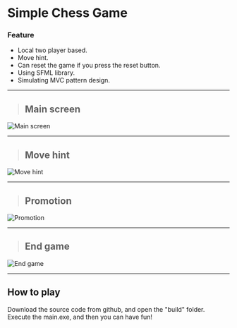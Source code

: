 # Simple Chess Game

### Feature

- Local two player based.
- Move hint.
- Can reset the game if you press the reset button.
- Using SFML library.
- Simulating MVC pattern design.

------

> ## Main screen

![Main screen](https://i.imgur.com/remRtlW.png "main screen")

------

> ## Move hint

![Move hint](https://i.imgur.com/lVj8SL9.png "move hint")

------

> ## Promotion

![Promotion](https://i.imgur.com/ixuCLp6.png "Promotion")

------

> ## End game

![End game](https://i.imgur.com/5Zb2LA2.png "End game")

------

## How to play

Download the source code from github, and open the "build" folder. Execute the main.exe, and then you can have fun!
